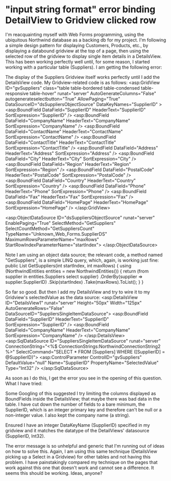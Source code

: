 
# "input string format" error binding DetailView to Gridview clicked row

I'm reacquainting myself with Web Forms programming, using the ubiquitous Northwind database as a backing db for my project.  I'm following a simple design pattern for displaying Customers, Products, etc., by displaying a databound gridview at the top of a page, then using the selected row of the gridview to display single item details in a DetailsView.  This has been working perfectly well until, for some reason, I started working with a particular table (Suppliers).  I am getting the following error:

The display of the Suppliers Gridview itself works perfectly until I add the DetailsView code.  My Gridview-related code is as follows:
    <asp:GridView ID="gvSuppliers" class="table table-bordered table-condensed table-responsive table-hover" runat="server" AutoGenerateColumns="False" 
    autogenerateselectbutton="True" AllowPaging="True" DataSourceID="dsSuppliersObjectSource" DataKeyNames="SupplierID" >
    <columns>
        <asp:BoundField DataField="SupplierID" HeaderText="SupplierID" SortExpression="SupplierID" />
        <asp:BoundField DataField="CompanyName" HeaderText="CompanyName" SortExpression="CompanyName" />
        <asp:BoundField DataField="ContactName" HeaderText="ContactName" SortExpression="ContactName" />
        <asp:BoundField DataField="ContactTitle" HeaderText="ContactTitle" SortExpression="ContactTitle" />
        <asp:BoundField DataField="Address" HeaderText="Address" SortExpression="Address" />
        <asp:BoundField DataField="City" HeaderText="City" SortExpression="City" />
        <asp:BoundField DataField="Region" HeaderText="Region" SortExpression="Region" />
        <asp:BoundField DataField="PostalCode" HeaderText="PostalCode" SortExpression="PostalCode" />
        <asp:BoundField DataField="Country" HeaderText="Country" SortExpression="Country" />
        <asp:BoundField DataField="Phone" HeaderText="Phone" SortExpression="Phone" />
        <asp:BoundField DataField="Fax" HeaderText="Fax" SortExpression="Fax" />
        <asp:BoundField DataField="HomePage" HeaderText="HomePage" SortExpression="HomePage" />
    </columns>
</asp:GridView>

 <asp:ObjectDataSource ID="dsSuppliersObjectSource" runat="server" EnablePaging="True" SelectMethod="GetSuppliers"
    SelectCountMethod="GetSuppliersCount" TypeName="Unknown_Web_Forms.SupplierDS" MaximumRowsParameterName="maxRows"
    StartRowIndexParameterName="startIndex">
</asp:ObjectDataSource>

Note I am using an object data source; the relevant code, a method named "GetSuppliers", is a simple LINQ query, which, again, is working just fine:
        public List<Supplier> GetSuppliers(int startIndex, int maxRows)
    {
        using (NorthwindEntities entities = new NorthwindEntities())
        {
            return (from supplier in entities.Suppliers
                    select supplier)
                        .OrderBy(supplier => supplier.SupplierID)
                        .Skip(startIndex)
                        .Take(maxRows).ToList();
        }
    }

So far so good.  But then I add my DetailsView and try to wire it to my Gridview's selectedValue as the data source:
      <asp:DetailsView ID="DetailsView1" runat="server" Height="50px" Width="125px" AutoGenerateRows="False" DataSourceID="SuppliersSingleItemDataSource">
    <Fields>
        <asp:BoundField DataField="SupplierID" HeaderText="SupplierID" SortExpression="SupplierID" />
        <asp:BoundField DataField="CompanyName" HeaderText="CompanyName" SortExpression="CompanyName" />
    </Fields>
</asp:DetailsView>
<asp:SqlDataSource ID="SuppliersSingleItemDataSource" runat="server" ConnectionString="<%$ ConnectionStrings:NorthwindConnectionString2 %>" 
    SelectCommand="SELECT * FROM [Suppliers] WHERE ([SupplierID] = @SupplierID)">
    <SelectParameters>
        <asp:ControlParameter ControlID="gvSuppliers" DefaultValue="null" Name="SupplierID" PropertyName="SelectedValue" Type="Int32" />
    </SelectParameters>
</asp:SqlDataSource>

As soon as I do this, I get the error you see in the opening of this question.
What I have tried:

Some Googling of this suggested I try limiting the columns displayed as BoundFields inside the DetailsView; that maybe there was bad data in the table.  I have cut down the number of fields to a bare minimum, the SupplierID, which is an integer primary key and therefore can't be null or a non-integer value.  I also kept the company name (a string).

Ensured I have an integer DataKeyName (SupplierID) specified in my gridview and it matches the datatype of the DetailViews' datasource (SupplierID, Int32).


The error message is so unhelpful and generic that I'm running out of ideas on how to solve this.  Again, I am using this same technique (DetailsView picking up a Select in a Gridview) for other tables and not having this problem.  I have painstakingly compared my technique on the pages that work against this one that doesn't work and cannot see a difference.  It seems this should be working.  Ideas, anyone?

        